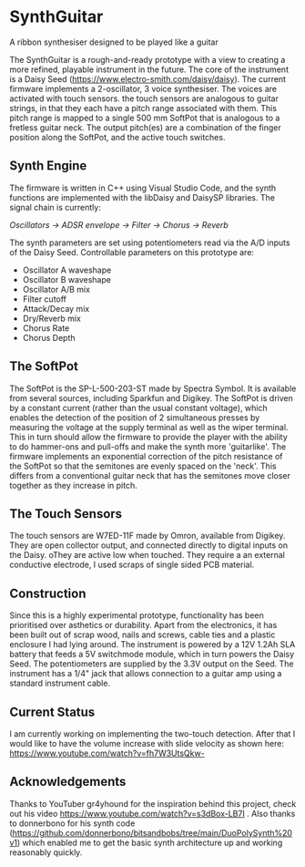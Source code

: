 # SynthGuitar
A ribbon synthesiser designed to be played like a guitar

The SynthGuitar is a rough-and-ready prototype with a view to creating a more refined, playable instrument in the future. The core of the instrument is a Daisy Seed (https://www.electro-smith.com/daisy/daisy). The current firmware implements a 2-oscillator, 3 voice synthesiser. The voices are activated with touch sensors. the touch sensors are analogous to guitar strings, in that they each have a pitch range associated with them. This pitch range is mapped to a single 500 mm SoftPot that is analogous to a fretless guitar neck. The output pitch(es) are a combination of the finger position along the SoftPot, and the active touch switches.   

## Synth Engine
The firmware is written in C++ using Visual Studio Code, and the synth functions are implemented with the libDaisy and DaisySP libraries. The signal chain is currently:

_Oscillators -> ADSR envelope -> Filter -> Chorus -> Reverb_

The synth parameters are set using potentiometers read via the A/D inputs of the Daisy Seed. Controllable parameters on this prototype are:
- Oscillator A waveshape
- Oscillator B waveshape
- Oscillator A/B mix
- Filter cutoff
- Attack/Decay mix
- Dry/Reverb mix
- Chorus Rate
- Chorus Depth

## The SoftPot
The SoftPot is the SP-L-500-203-ST made by Spectra Symbol. It is available from several sources, including Sparkfun and Digikey. The SoftPot is driven by a constant current (rather than the usual constant voltage), which enables the detection of the position of 2 simultaneous presses by measuring the voltage at the supply terminal as well as the wiper terminal. This in turn should allow the firmware to provide the player with the ability to do hammer-ons and pull-offs and make the synth more 'guitarlike'.
The firmware implements an exponential correction of the pitch resistance of the SoftPot so that the semitones are evenly spaced on the 'neck'. This differs from a conventional guitar neck that has the semitones move closer together as they increase in pitch.

## The Touch Sensors
The touch sensors are W7ED-11F made by Omron, available from Digikey. They are open collector output, and connected directly to digital inputs on the Daisy. oThey are active low when touched. They require a an external conductive electrode, I used scraps of single sided PCB material.

## Construction
Since this is a highly experimental prototype, functionality has been prioritised over asthetics or durability. Apart from the electronics, it has been built out of scrap wood, nails and screws, cable ties and a plastic enclosure I had lying around. The instrument is powered by a 12V 1.2Ah SLA battery that feeds a 5V switchmode module, which in turn powers the Daisy Seed. The potentiometers are supplied by the 3.3V output on the Seed. The instrument has a 1/4" jack that allows connection to a guitar amp using a standard instrument cable.

## Current Status
I am currently working on implementing the two-touch detection. After that I would like to have the volume increase with slide velocity as shown here: https://www.youtube.com/watch?v=fh7W3UtsQkw-

## Acknowledgements
Thanks to YouTuber gr4yhound for the inspiration behind this project, check out his video https://www.youtube.com/watch?v=s3dBox-LB7I .
Also thanks to donnerbono for his synth code (https://github.com/donnerbono/bitsandbobs/tree/main/DuoPolySynth%20v1) which enabled me to get the basic synth architecture up and working reasonably quickly.
